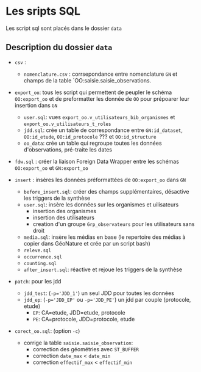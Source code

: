 # Les sripts SQL

Les script sql sont placés dans le dossier `data`

## Description du dossier `data`

- `csv` : 
  - `nomenclature.csv` : corrsepondance entre nomenclature `GN` et champs de la table `OO:saisie.saisie_observations.

- `export_oo`: tous les script qui permettent de peupler le schéma `OO:export_oo` et de preformatter les donnée de `OO` pour prépoarer leur insertion dans `GN`

    - `user.sql`: vues `export_oo.v_utilisateurs_bib_organismes` et `export_oo.v_utilisateurs_t_roles`
    - `jdd.sql`: crée un table de correspondance entre `GN:id_dataset`, `OO:id_etude`, `OO:id_protocole`  ??? et `OO:id_structure`
    - `oo_data`: crée un table qui regroupe toutes les données d'observations, pré-traite les dates

- `fdw.sql` : créer la liaison Foreign Data Wrapper entre les schémas `OO:export_oo` et `GN:export_oo`

- `insert` :  insères les données préformattées de `OO:export_oo` dans `GN`
  - `before_insert.sql`: créer des champs supplémentaires, désactive les triggers de la synthèse 
  - `user.sql`: insère les données sur les organismes et uilisateurs
    - insertion des organismes
    - insertion des utilisateurs
    - creation d'un groupe `Grp_observateurs` pour les utilisateurs sans droit
  - `media.sql`: insère les médias en base (le repertoire des médias à copier dans GéoNature et crée par un script bash)
  - `releve.sql`  
  - `occurrence.sql`  
  - `counting.sql`  
  - `after_insert.sql`: réactive et rejoue les triggers de la synthèse

- `patch`: pour les jdd
  - `jdd_test`: (`-p='JDD_1'`) un seul JDD pour toutes les données 
  - `jdd_ep`:   (`-p='JDD_EP'` ou `-p='JDD_PE'`) un jdd par couple (protocole, etude)
    - `EP`: CA=etude, JDD=etude, protocole
    - `PE`: CA=protocole, JDD=protocole, etude

- `corect_oo.sql`: (option `-c`)
  - corrige la table `saisie.saisie_observation`:
    - correction des géométries avec `ST_BUFFER`
    - correction `date_max` < `date_min`  
    - correction `effectif_max` < `effectif_min` 